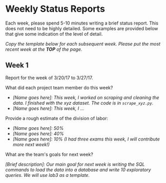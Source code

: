 # Weekly Status Reports

Each week, please spend 5-10 minutes writing a brief status report.  This does not need to be highly detailed. Some examples are provided below that give some indication of the level of detail.

*Copy the template below for each subsequent week.  Please put the most recent week at the **TOP** of the page.*


## Week 1

Report for the week of 3/20/17 to 3/27/17.

What did each project team member do this week?

- *[Name goes here]: This week, I worked on scraping and cleaning the data.  I finished with the xyz dataset.  The code is in `scrape_xyz.py`.*
- *[Name goes here]: This week, I ...*

Provide a rough estimate of the division of labor:

- *[Name goes here]: 50%*
- *[Name goes here]: 40%*
- *[Name goes here]: 10% (I had three exams this week, I will contribute more next week!)*

What are the team's goals for next week?

*[Brief description]: Our main goal for next week is writing the SQL commands to load the data into a database and write 10 exploratory queries.  We will use lab3 as a template.*




